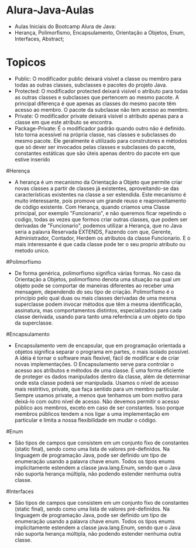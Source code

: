 # Alura-Java-Aulas
* Aulas Iniciais do Bootcamp Alura de Java:
* Herança, Polimorfismo, Encapsulamento, Orientação a Objetos, Enum, Interfaces, Abstract;

# Topicos

* Public: O modificador public deixará visível a classe ou membro para todas as outras classes, subclasses e pacotes do projeto Java.
* Protected: O modificador protected deixará visível o atributo para todas as outras classes e subclasses que pertencem ao mesmo pacote. A principal diferença é que apenas as classes do mesmo pacote têm acesso ao membro. O pacote da subclasse não tem acesso ao membro.
* Private: O modificador private deixará visível o atributo apenas para a classe em que este atributo se encontra.
* Package-Private: É o modificador padrão quando outro não é definido. Isto torna acessível na própria classe, nas classes e subclasses do mesmo pacote. Ele geralmente é utilizado para construtores e métodos que só dever ser invocados pelas classes e subclasses do pacote, 
constantes estáticas que são úteis apenas dentro do pacote em que estive inserido

#Herença
* A herança é um mecanismo da Orientação a Objeto que permite criar novas classes a partir de classes já existentes, 
aproveitando-se das características existentes na classe a ser estendida. Este mecanismo é muito interessante, 
pois promove um grande reuso e reaproveitamento de código existente.
Com Herança, quando criamos uma Classe principal, por exemplo "Funcionario", e não queremos ficar repetindo o codigo, todas as vezes que formos criar outras classes,
que podem ser derivadas de "Funcionario", podemos utilizar a Herança, que no Java seria a palavra Reservada EXTENDS, Fazendo com que, Gerente, Administrador, Contador, Herdem os atributos da classe Funcionario.
E o mais interessante é que cada classe pode ter o seu proprio atributo ou metodo unico. 

#Polimorfismo
* De forma genérica, polimorfismo significa várias formas. No caso da Orientação a Objetos, polimorfismo denota uma situação na qual um objeto pode se comportar de maneiras diferentes ao receber uma mensagem, dependendo do seu tipo de criação.
Polimorfismo é o princípio pelo qual duas ou mais classes derivadas de uma mesma superclasse podem invocar métodos que têm a mesma identificação, assinatura, mas comportamentos distintos, especializados para cada classe derivada, usando para tanto uma referência a um objeto do tipo da superclasse.

#Encapsulamento
* Encapsulamento vem de encapsular, que em programação orientada a objetos significa separar o programa em partes, o mais isolado possível. A idéia é tornar o software mais flexível, fácil de modificar e de criar novas implementações. 
O Encapsulamento serve para controlar o acesso aos atributos e métodos de uma classe. É uma forma eficiente de proteger os dados manipulados dentro da classe, além de determinar onde esta classe poderá ser manipulada. Usamos o nível de acesso mais restritivo, private, que faça sentido para um membro particular. 
Sempre usamos private, a menos que tenhamos um bom motivo para deixá-lo com outro nível de acesso. Não devemos permitir o acesso público aos membros, exceto em caso de ser constantes. Isso porque membros públicos tendem a nos ligar a uma implementação em particular e limita a nossa flexibilidade em mudar o código. 

#Enum
* São tipos de campos que consistem em um conjunto fixo de constantes (static final), sendo como uma lista de valores pré-definidos. Na linguagem de programação Java, pode ser definido um tipo de enumeração usando a palavra chave enum.
Todos os tipos enums implicitamente estendem a classe java.lang.Enum, sendo que o Java não suporta herança múltipla, não podendo estender nenhuma outra classe.

#Interfaces
* São tipos de campos que consistem em um conjunto fixo de constantes (static final), sendo como uma lista de valores pré-definidos. Na linguagem de programação Java, pode ser definido um tipo de enumeração usando a palavra chave enum.
Todos os tipos enums implicitamente estendem a classe java.lang.Enum, sendo que o Java não suporta herança múltipla, não podendo estender nenhuma outra classe.
